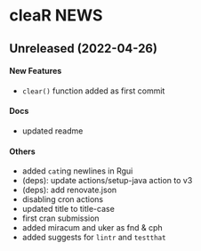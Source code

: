# cleaR NEWS

## Unreleased (2022-04-26)

#### New Features

* `clear()` function added as first commit
#### Docs

* updated readme
#### Others

* added `cat`ing newlines in Rgui
* (deps): update actions/setup-java action to v3
* (deps): add renovate.json
* disabling cron actions
* updated title to title-case
* first cran submission
* added miracum and uker as fnd  & cph
* added suggests for `lintr` and `testthat`
